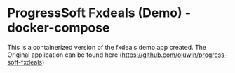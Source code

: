 # ProgressSoft Fxdeals (Demo) - docker-compose
This is a containerized version of the fxdeals demo app created.
The Original application can be found here (https://github.com/oluwin/progress-soft-fxdeals)
